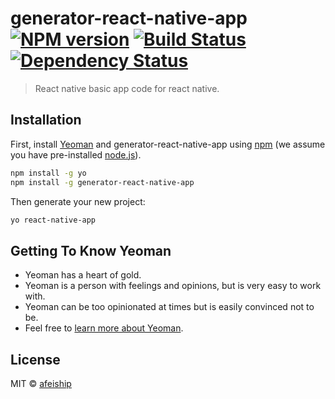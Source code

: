 # generator-react-native-app [![NPM version][npm-image]][npm-url] [![Build Status][travis-image]][travis-url] [![Dependency Status][daviddm-image]][daviddm-url]
> React native basic app code for react native.

## Installation

First, install [Yeoman](http://yeoman.io) and generator-react-native-app using [npm](https://www.npmjs.com/) (we assume you have pre-installed [node.js](https://nodejs.org/)).

```bash
npm install -g yo
npm install -g generator-react-native-app
```

Then generate your new project:

```bash
yo react-native-app
```

## Getting To Know Yeoman

 * Yeoman has a heart of gold.
 * Yeoman is a person with feelings and opinions, but is very easy to work with.
 * Yeoman can be too opinionated at times but is easily convinced not to be.
 * Feel free to [learn more about Yeoman](http://yeoman.io/).

## License

MIT © [afeiship](https://github.com/afeiship)


[npm-image]: https://badge.fury.io/js/generator-react-native-app.svg
[npm-url]: https://npmjs.org/package/generator-react-native-app
[travis-image]: https://travis-ci.org/afeiship/generator-react-native-app.svg?branch=master
[travis-url]: https://travis-ci.org/afeiship/generator-react-native-app
[daviddm-image]: https://david-dm.org/afeiship/generator-react-native-app.svg?theme=shields.io
[daviddm-url]: https://david-dm.org/afeiship/generator-react-native-app
